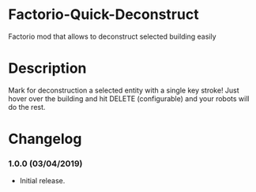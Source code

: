 # Factorio-Quick-Deconstruct

Factorio mod that allows to deconstruct selected building easily


# Description

Mark for deconstruction a selected entity with a single key stroke! Just hover over the building and hit DELETE (configurable) and your robots will do the rest.


# Changelog

### 1.0.0 (03/04/2019)
* Initial release.
